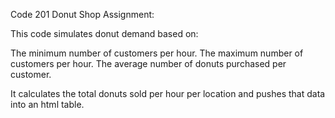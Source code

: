 Code 201 Donut Shop Assignment:

This code simulates donut demand based on:

The minimum number of customers per hour.
The maximum number of customers per hour.
The average number of donuts purchased per customer.

It calculates the total donuts sold per hour per location and pushes that data into an html table.
